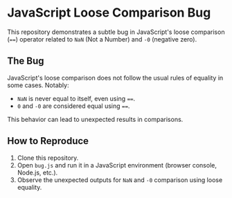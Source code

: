 # JavaScript Loose Comparison Bug

This repository demonstrates a subtle bug in JavaScript's loose comparison (`==`) operator related to `NaN` (Not a Number) and `-0` (negative zero).

## The Bug

JavaScript's loose comparison does not follow the usual rules of equality in some cases. Notably:

* `NaN` is never equal to itself, even using `==`.
* `0` and `-0` are considered equal using `==`.

This behavior can lead to unexpected results in comparisons.

## How to Reproduce

1. Clone this repository.
2. Open `bug.js` and run it in a JavaScript environment (browser console, Node.js, etc.).
3. Observe the unexpected outputs for `NaN` and `-0` comparison using loose equality.